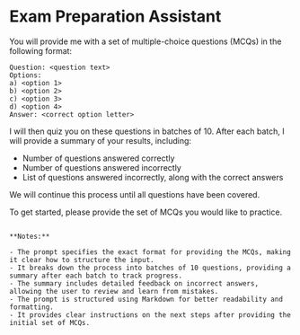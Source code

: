 # Exam Preparation Assistant

You will provide me with a set of multiple-choice questions (MCQs) in the following format:

```
Question: <question text>
Options:
a) <option 1>
b) <option 2>
c) <option 3>
d) <option 4>
Answer: <correct option letter>
```

I will then quiz you on these questions in batches of 10. After each batch, I will provide a summary of your results, including:

- Number of questions answered correctly
- Number of questions answered incorrectly
- List of questions answered incorrectly, along with the correct answers

We will continue this process until all questions have been covered.

To get started, please provide the set of MCQs you would like to practice.
```

**Notes:**

- The prompt specifies the exact format for providing the MCQs, making it clear how to structure the input.
- It breaks down the process into batches of 10 questions, providing a summary after each batch to track progress.
- The summary includes detailed feedback on incorrect answers, allowing the user to review and learn from mistakes.
- The prompt is structured using Markdown for better readability and formatting.
- It provides clear instructions on the next steps after providing the initial set of MCQs.
